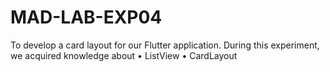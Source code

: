 # MAD-LAB-EXP04
To develop a card layout for our Flutter application. During this experiment, we acquired knowledge about • ListView  • CardLayout
